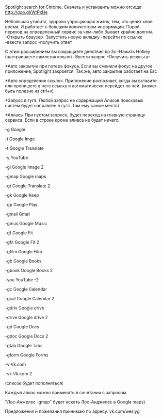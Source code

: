 Spotlight search for Chrome. 
Скачать и установить можно отсюда http://goo.gl/WtPxHe 

Небольшая утилита, здорово упрощающая жизнь, тем, кто ценит свое время. И работает с большим количеством информации. Порой переход на определенный сервис за чем-либо бывает крайне долгим. 
-Открыть браузер
-Запустить новую вкладку
-перейти по ссылке
-ввести запрос 
-получить ответ

С этим расширением вы сокращаете действия до 3х
-Нажать Hotkey (настраиваете самостоятельно)
-Ввести запрос
-Получить результат 

*Авто закрытие при потере фокуса. Если вы сменили фокус на другое приложение, Spotlight закроется.
Так же, авто закрытие работает на Esc

*Авто определение ссылок. Приложение распознает, когда вы вставите или пропишете в него ссылку и автоматически перейдет по ней. (может быть полезно из ctrl+v)

*Запрос в гугл. Любой запрос не содержащий Алисов поисковых систем будет направлен в гугл. Там ему самое место)

*Алиасы
При пустом запросе, будет переход на главную страницу сервиса. Если в строке кроме алиаса не будет ничего.

-g Google

-i Google Imge

-t Google Translate

-y YouTube

-gi Google Image 2

-gmap Google maps

-gt Google Translate 2

-gk Google Keep

-gp Google Play

-gmail Gmail

-gmus Google Music

-gf Google Fit

-gfit Google Fit 2

-gfilm Google Film

-gb Google Books

-gbook Google Books 2

-you YouTube -2

-gc Google Calendar

-gcal Google Calendar 2

-gdriv Google drive

-drive Google drive 2

-gd Google Docs

-gdoc Google Docs 2

-gtab Google Tabs

-gform Google Forms

-v Vk.com

-vk Vk.com 2

(список будет пополняться)

Каждый алиас можно применять в сочетании с запросом. 

"Лос-Анжелес -gmap"  будет искать Лос-Анджелес в Google maps)

Предложения и пожелания принимаю по адресу.
vk.com/weslyg
